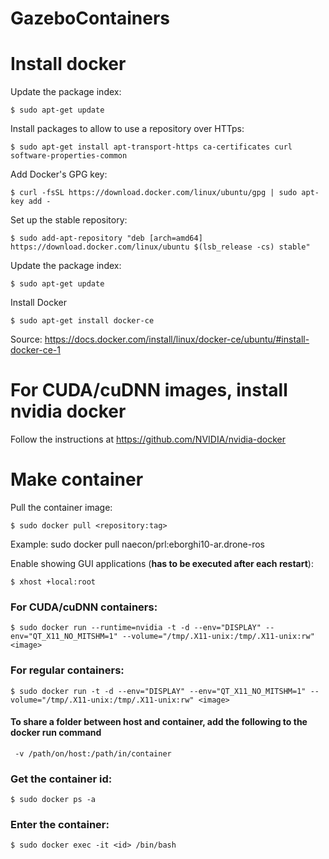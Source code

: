 # GazeboContainers
# Install docker

Update the package index:
```
$ sudo apt-get update
```

Install packages to allow to use a repository over HTTps:
```
$ sudo apt-get install apt-transport-https ca-certificates curl software-properties-common
```

Add Docker's GPG key:
```
$ curl -fsSL https://download.docker.com/linux/ubuntu/gpg | sudo apt-key add -
```

Set up the stable repository:
```
$ sudo add-apt-repository "deb [arch=amd64] https://download.docker.com/linux/ubuntu $(lsb_release -cs) stable"
 ``` 
 
 Update the package index:
 ```
$ sudo apt-get update
```

Install Docker
```
$ sudo apt-get install docker-ce
```

Source: https://docs.docker.com/install/linux/docker-ce/ubuntu/#install-docker-ce-1

# For CUDA/cuDNN images, install nvidia docker

Follow the instructions at https://github.com/NVIDIA/nvidia-docker


# Make container


Pull the container image:
```
$ sudo docker pull <repository:tag>
```
Example: sudo docker pull naecon/prl:eborghi10-ar.drone-ros


Enable showing GUI applications (__has to be executed after each restart__):
```
$ xhost +local:root
```

### For CUDA/cuDNN containers:
```
$ sudo docker run --runtime=nvidia -t -d --env="DISPLAY" --env="QT_X11_NO_MITSHM=1" --volume="/tmp/.X11-unix:/tmp/.X11-unix:rw" <image>
```
### For regular containers:
```
$ sudo docker run -t -d --env="DISPLAY" --env="QT_X11_NO_MITSHM=1" --volume="/tmp/.X11-unix:/tmp/.X11-unix:rw" <image>
```

#### To share a folder between host and container, add the following to the docker run command
```
 -v /path/on/host:/path/in/container
```
### Get the container id:
```
$ sudo docker ps -a
```
### Enter the container:
```
$ sudo docker exec -it <id> /bin/bash
```
